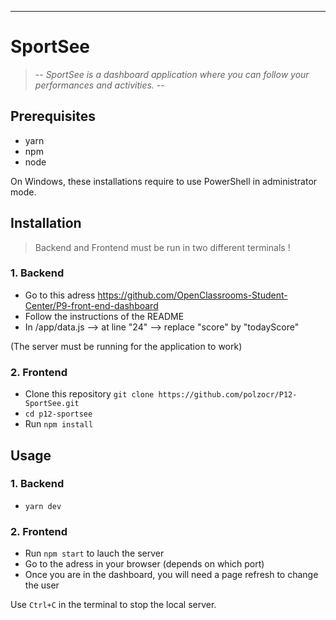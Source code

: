 

____________________

# SportSee

> -- _SportSee is a dashboard application where you can follow your performances and activities._ --

## Prerequisites

- yarn
- npm
- node  

On Windows, these installations require to use PowerShell in administrator mode.


## Installation 
> Backend and Frontend must be run in two different terminals ! 

### 1. Backend

- Go to this adress https://github.com/OpenClassrooms-Student-Center/P9-front-end-dashboard
- Follow the instructions of the README
- In /app/data.js --> at line "24" --> replace "score" by "todayScore"

(The server must be running for the application to work)

### 2. Frontend

- Clone this repository `git clone https://github.com/polzocr/P12-SportSee.git `
- `cd p12-sportsee`
- Run `npm install`

## Usage

### 1. Backend 

- `yarn dev`

### 2. Frontend 

- Run `npm start` to lauch the server 
- Go to the adress in your browser (depends on which port)
- Once you are in the dashboard, you will need a page refresh to change the user

Use `Ctrl+C` in the terminal to stop the local server.